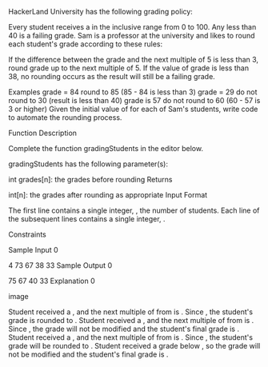 HackerLand University has the following grading policy:

Every student receives a in the inclusive range from 0 to 100.
Any less than 40 is a failing grade.
Sam is a professor at the university and likes to round each student's grade according to these rules:

If the difference between the grade and the next multiple of 5 is less than 3, round grade up to the next multiple of 5.
If the value of grade is less than 38, no rounding occurs as the result will still be a failing grade.

Examples
grade = 84 round to 85 (85 - 84 is less than 3)
grade = 29 do not round to 30 (result is less than 40)
grade is 57 do not round to 60 (60 - 57 is 3 or higher)
Given the initial value of for each of Sam's students, write code to automate the rounding process.

Function Description

Complete the function gradingStudents in the editor below.

gradingStudents has the following parameter(s):

int grades[n]: the grades before rounding
Returns

int[n]: the grades after rounding as appropriate
Input Format

The first line contains a single integer, , the number of students.
Each line of the subsequent lines contains a single integer, .

Constraints

Sample Input 0

4
73
67
38
33
Sample Output 0

75
67
40
33
Explanation 0

image

Student received a , and the next multiple of from is . Since , the student's grade is rounded to .
Student received a , and the next multiple of from is . Since , the grade will not be modified and the student's final grade is .
Student received a , and the next multiple of from is . Since , the student's grade will be rounded to .
Student received a grade below , so the grade will not be modified and the student's final grade is .
